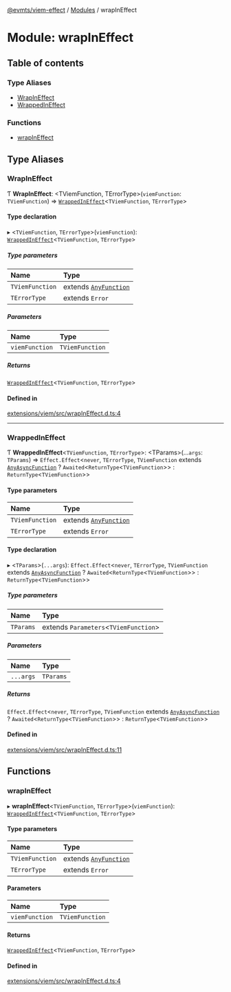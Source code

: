 [@evmts/viem-effect](/reference/viem-effect/README.md) / [Modules](/reference/viem-effect/modules.md) / wrapInEffect

# Module: wrapInEffect

## Table of contents

### Type Aliases

- [WrapInEffect](/reference/viem-effect/modules/wrapInEffect.md#wrapineffect)
- [WrappedInEffect](/reference/viem-effect/modules/wrapInEffect.md#wrappedineffect)

### Functions

- [wrapInEffect](/reference/viem-effect/modules/wrapInEffect.md#wrapineffect-1)

## Type Aliases

### WrapInEffect

Ƭ **WrapInEffect**: \<TViemFunction, TErrorType\>(`viemFunction`: `TViemFunction`) => [`WrappedInEffect`](/reference/viem-effect/modules/wrapInEffect.md#wrappedineffect)\<`TViemFunction`, `TErrorType`\>

#### Type declaration

▸ \<`TViemFunction`, `TErrorType`\>(`viemFunction`): [`WrappedInEffect`](/reference/viem-effect/modules/wrapInEffect.md#wrappedineffect)\<`TViemFunction`, `TErrorType`\>

##### Type parameters

| Name | Type |
| :------ | :------ |
| `TViemFunction` | extends [`AnyFunction`](/reference/viem-effect/modules/types.md#anyfunction) |
| `TErrorType` | extends `Error` |

##### Parameters

| Name | Type |
| :------ | :------ |
| `viemFunction` | `TViemFunction` |

##### Returns

[`WrappedInEffect`](/reference/viem-effect/modules/wrapInEffect.md#wrappedineffect)\<`TViemFunction`, `TErrorType`\>

#### Defined in

[extensions/viem/src/wrapInEffect.d.ts:4](https://github.com/evmts/evmts-monorepo/blob/main/extensions/viem/src/wrapInEffect.d.ts#L4)

___

### WrappedInEffect

Ƭ **WrappedInEffect**\<`TViemFunction`, `TErrorType`\>: \<TParams\>(...`args`: `TParams`) => `Effect.Effect`\<`never`, `TErrorType`, `TViemFunction` extends [`AnyAsyncFunction`](/reference/viem-effect/modules/types.md#anyasyncfunction) ? `Awaited`\<`ReturnType`\<`TViemFunction`\>\> : `ReturnType`\<`TViemFunction`\>\>

#### Type parameters

| Name | Type |
| :------ | :------ |
| `TViemFunction` | extends [`AnyFunction`](/reference/viem-effect/modules/types.md#anyfunction) |
| `TErrorType` | extends `Error` |

#### Type declaration

▸ \<`TParams`\>(`...args`): `Effect.Effect`\<`never`, `TErrorType`, `TViemFunction` extends [`AnyAsyncFunction`](/reference/viem-effect/modules/types.md#anyasyncfunction) ? `Awaited`\<`ReturnType`\<`TViemFunction`\>\> : `ReturnType`\<`TViemFunction`\>\>

##### Type parameters

| Name | Type |
| :------ | :------ |
| `TParams` | extends `Parameters`\<`TViemFunction`\> |

##### Parameters

| Name | Type |
| :------ | :------ |
| `...args` | `TParams` |

##### Returns

`Effect.Effect`\<`never`, `TErrorType`, `TViemFunction` extends [`AnyAsyncFunction`](/reference/viem-effect/modules/types.md#anyasyncfunction) ? `Awaited`\<`ReturnType`\<`TViemFunction`\>\> : `ReturnType`\<`TViemFunction`\>\>

#### Defined in

[extensions/viem/src/wrapInEffect.d.ts:11](https://github.com/evmts/evmts-monorepo/blob/main/extensions/viem/src/wrapInEffect.d.ts#L11)

## Functions

### wrapInEffect

▸ **wrapInEffect**\<`TViemFunction`, `TErrorType`\>(`viemFunction`): [`WrappedInEffect`](/reference/viem-effect/modules/wrapInEffect.md#wrappedineffect)\<`TViemFunction`, `TErrorType`\>

#### Type parameters

| Name | Type |
| :------ | :------ |
| `TViemFunction` | extends [`AnyFunction`](/reference/viem-effect/modules/types.md#anyfunction) |
| `TErrorType` | extends `Error` |

#### Parameters

| Name | Type |
| :------ | :------ |
| `viemFunction` | `TViemFunction` |

#### Returns

[`WrappedInEffect`](/reference/viem-effect/modules/wrapInEffect.md#wrappedineffect)\<`TViemFunction`, `TErrorType`\>

#### Defined in

[extensions/viem/src/wrapInEffect.d.ts:4](https://github.com/evmts/evmts-monorepo/blob/main/extensions/viem/src/wrapInEffect.d.ts#L4)
